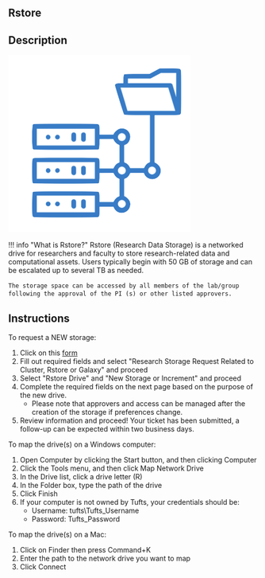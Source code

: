 ## Rstore

## Description 

![](images/researchstorage.png)

!!! info "What is Rstore?"
    Rstore (Research Data Storage) is a networked drive for researchers and faculty to store research-related data and computational assets. Users typically begin with 50 GB of storage and can be escalated up to several TB as needed.  

    The storage space can be accessed by all members of the lab/group following the approval of the PI (s) or other listed approvers. 
    

## Instructions

To request a NEW storage: 
1. Click on this [form]([https://tufts.qualtrics.com/jfe/form/SV_5bUmpFT0IXeyEfj])
2. Fill out required fields and select "Research Storage Request Related to Cluster, Rstore or Galaxy" and proceed
3. Select "Rstore Drive" and "New Storage or Increment" and proceed
4. Complete the required fields on the next page based on the purpose of the new drive.
   - Please note that approvers and access can be managed after the creation of the storage if preferences change.
5. Review information and proceed! Your ticket has been submitted, a follow-up can be expected within two business days.


To map the drive(s) on a Windows computer:

1. Open Computer by clicking the Start button, and then clicking Computer
2. Click the Tools menu, and then click Map Network Drive
3. In the Drive list, click a drive letter (R)
4. In the Folder box, type the path of the drive
5. Click Finish
6. If your computer is not owned by Tufts, your credentials should be:
    - Username: tufts\Tufts_Username
    - Password: Tufts_Password


To map the drive(s) on a Mac:

1. Click on Finder then press Command+K
2. Enter the path to the network drive you want to map
3. Click Connect
